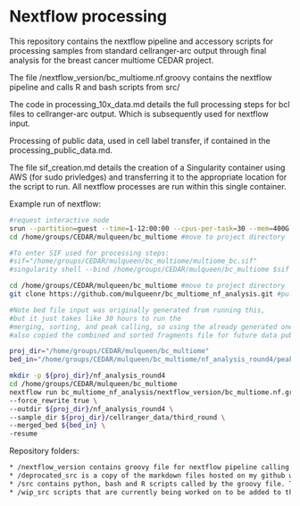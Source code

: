 # Nextflow processing

This repository contains the nextflow pipeline and accessory scripts for processing samples from standard cellranger-arc output through final analysis for the breast cancer multiome CEDAR project. 

The file /nextflow_version/bc_multiome.nf.groovy contains the nextflow pipeline and calls R and bash scripts from src/

The code in processing_10x_data.md details the full processing steps for bcl files to cellranger-arc output. Which is subsequently used for nextflow input.

Processing of public data, used in cell label transfer, if contained in the processing_public_data.md.

The file sif_creation.md details the creation of a Singularity container using AWS (for sudo privledges) and transferring it to the appropriate location for the script to run. All nextflow processes are run within this single container.

Example run of nextflow:
```bash
#request interactive node
srun --partition=guest --time=1-12:00:00 --cpus-per-task=30 --mem=400G --nodes=1 --pty /bin/bash
cd /home/groups/CEDAR/mulqueen/bc_multiome #move to project directory

#To enter SIF used for processing steps:
#sif="/home/groups/CEDAR/mulqueen/bc_multiome/multiome_bc.sif"
#singularity shell --bind /home/groups/CEDAR/mulqueen/bc_multiome $sif

cd /home/groups/CEDAR/mulqueen/bc_multiome #move to project directory
git clone https://github.com/mulqueenr/bc_multiome_nf_analysis.git #pull github repo

#Note bed file input was originally generated from running this, 
#but it just takes like 30 hours to run the 
#merging, sorting, and peak calling, so using the already generated one.
#also copied the combined and sorted fragments file for future data publishing

proj_dir="/home/groups/CEDAR/mulqueen/bc_multiome"
bed_in="/home/groups/CEDAR/mulqueen/bc_multiome/nf_analysis_round4/peaks/merged.nf.bed"

mkdir -p ${proj_dir}/nf_analysis_round4
cd /home/groups/CEDAR/mulqueen/bc_multiome
nextflow run bc_multiome_nf_analysis/nextflow_version/bc_multiome.nf.groovy \
--force_rewrite true \
--outdir ${proj_dir}/nf_analysis_round4 \
--sample_dir ${proj_dir}/cellranger_data/third_round \
--merged_bed ${bed_in} \
-resume
```

Repository folders:
```bash
* /nextflow_version contains groovy file for nextflow pipeline calling, the nextflow.config file for using the singularity container, and details about the creation of the container.
* /deprocated_src is a copy of the markdown files hosted on my github webpage for reference, these should be considered deprocated but they also contain archival comments and thoughts that might be helpful.
* /src contains python, bash and R scripts called by the groovy file. These are copied to /home/groups/CEDAR/mulqueen/bc_multiome/bc_multiome_nf_analysis/src for running on exacloud via the git clone command above.
* /wip_src scripts that are currently being worked on to be added to the pipeline.
```
